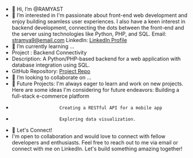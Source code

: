 - 👋 Hi, I’m @RAMYAST
- 👀 I’m interested in I'm passionate about front-end web development and enjoy building seamless user experiences. I also have a keen interest in backend development,
  connecting the dots between the front-end and the server using technologies like Python, PHP, and SQL.
  Email: stramya9@email.com
  LinkedIn: [LinkedIn Profile](www.linkedin.com/in/ramya-st)
- 🌱 I’m currently learning ...
-   Project : Backend Connectivity
- Description: A Python/PHP-based backend for a web application with database integration using SQL.
- GitHub Repository: [Project  Repo](https://github.com/RAMYAST/djproj)
- 💞️ I’m looking to collaborate on ...
- 🌱 Future Projects:
           I'm always eager to learn and work on new projects. Here are some ideas I'm considering for future endeavors:
                        Building a full-stack e-commerce platform
-                       Creating a RESTful API for a mobile app
-                       Exploring data visualization.
- 🤝 Let's Connect!
- I'm open to collaboration and would love to connect with fellow developers and enthusiasts. Feel free to reach out to me via email or connect with me on LinkedIn. Let's build something amazing together!


  
